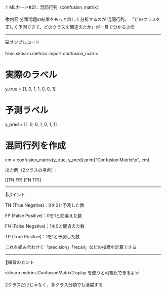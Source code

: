 🃏 MLカード#21：混同行列（confusion_matrix）

📚内容
分類問題の結果をもっと詳しく分析するのが 混同行列。
「どのクラスを正しく予測できて、どのクラスを間違えたか」が一目で分かるよ😊


---

💻サンプルコード

from sklearn.metrics import confusion_matrix

# 実際のラベル
y_true = [1, 0, 1, 1, 0, 0, 1]

# 予測ラベル
y_pred = [1, 0, 0, 1, 0, 1, 1]

# 混同行列を作成
cm = confusion_matrix(y_true, y_pred)
print("Confusion Matrix:\n", cm)

出力例（2クラスの場合）:

[[TN FP]
 [FN TP]]


---

📌ポイント

TN (True Negative)：0を0と予測した数

FP (False Positive)：0を1と間違えた数

FN (False Negative)：1を0と間違えた数

TP (True Positive)：1を1と予測した数

これを組み合わせて「precision」「recall」などの指標を計算できる



---

📝練習のヒント

sklearn.metrics.ConfusionMatrixDisplay を使うと可視化できるよ📊

2クラスだけじゃなく、多クラス分類でも活躍する
